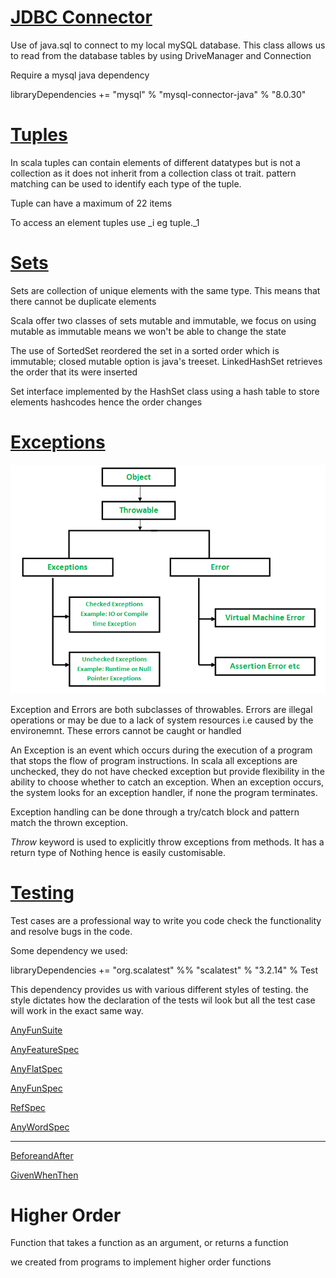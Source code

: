 # [JDBC Connector](https://github.com/vellita/ScalaWork/tree/master/NewProject2/src/main/scala/com/wiley/EighteethOct/JdbConnectorwithDB)

Use of java.sql to connect to my local mySQL database.
This class allows us to read from the database tables by using DriveManager
and Connection

Require a mysql java dependency

libraryDependencies += "mysql" % "mysql-connector-java" % "8.0.30"

# [Tuples](https://github.com/vellita/ScalaWork/tree/master/NewProject2/src/main/scala/com/wiley/EighteethOct/Tuples)

In scala tuples can contain elements of different datatypes
but is not a collection as it does not inherit from a collection class ot trait.
pattern matching can be used to identify each type of the tuple.

Tuple can have a maximum of 22 items

To access an element tuples use _i eg tuple._1

# [Sets](https://github.com/vellita/ScalaWork/tree/master/NewProject2/src/main/scala/com/wiley/EleventhOct/Collectionss)

Sets are collection of unique elements with the same type. This means that there cannot be duplicate elements

Scala offer two classes of sets mutable and immutable, we focus on using mutable as immutable means we won't be able to change the state


The use of SortedSet reordered the set in a sorted order which is immutable; closed mutable option is java's treeset.
LinkedHashSet retrieves the order that its were inserted

Set interface implemented by the HashSet class using a hash table to store elements hashcodes hence the order changes


# [Exceptions](https://github.com/vellita/ScalaWork/tree/master/NewProject2/src/main/scala/com/wiley/EleventhOct/ExceptionThrows)
![](Exception-in-java1.png)

Exception and Errors are both subclasses of throwables.
Errors are illegal operations or may be due to a lack of system resources i.e caused by the environemnt.
These errors cannot be caught or handled 

An Exception is an event which occurs during the execution of a program that stops the flow of program instructions.
In scala all exceptions are unchecked, they do not have checked exception but provide flexibility
in the ability to choose whether to catch an exception. When an exception occurs, the system looks for an exception handler,
if none the program terminates.

Exception handling can be done through a try/catch block and pattern match the thrown exception.

*Throw* keyword is used to explicitly throw exceptions from methods.
It has a return type of Nothing hence is easily customisable.


# [Testing](https://github.com/vellita/ScalaWork/tree/master/NewProject2/src/test/scala)

Test cases are a professional way to write you code check the functionality and resolve bugs in the code.

Some dependency we used:

libraryDependencies += "org.scalatest" %% "scalatest" % "3.2.14" % Test

This dependency provides us with various different styles of testing.
the style dictates how the declaration of the tests wil look 
but all the test case will work in the exact same way.


[AnyFunSuite](https://github.com/vellita/ScalaWork/blob/master/NewProject2/src/test/scala/Featurespec.scala)

[AnyFeatureSpec](https://github.com/vellita/ScalaWork/blob/master/NewProject2/src/test/scala/Featurespec.scala)

[AnyFlatSpec](https://github.com/vellita/ScalaWork/blob/master/NewProject2/src/test/scala/SpecsTest.scala)

[AnyFunSpec](https://github.com/vellita/ScalaWork/blob/master/NewProject2/src/test/scala/FunSpecsTest.scala)

[RefSpec](https://github.com/vellita/ScalaWork/blob/master/NewProject2/src/test/scala/RefSpecTest.scala)

[AnyWordSpec](https://github.com/vellita/ScalaWork/blob/master/NewProject2/src/test/scala/WordSpecs.scala)


---
[BeforeandAfter](https://github.com/vellita/ScalaWork/blob/master/NewProject2/src/test/scala/Example2.scala)

[GivenWhenThen](https://github.com/vellita/ScalaWork/blob/master/NewProject2/src/test/scala/Featurespec.scala)


# Higher Order

Function that takes a function as an argument, or returns a function

we created from programs to implement higher order functions
























